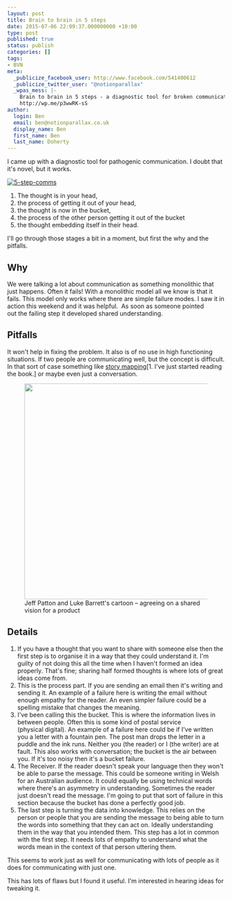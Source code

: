 ```yaml
---
layout: post
title: Brain to brain in 5 steps
date: 2015-07-06 22:09:37.000000000 +10:00
type: post
published: true
status: publish
categories: []
tags:
- BVN
meta:
  _publicize_facebook_user: http://www.facebook.com/541400612
  _publicize_twitter_user: "@notionparallax"
  _wpas_mess: |-
    Brain to brain in 5 steps - a diagnostic tool for broken communication
    http://wp.me/p3wwRK-sS
author:
  login: Ben
  email: ben@notionparallax.co.uk
  display_name: Ben
  first_name: Ben
  last_name: Doherty
---
```

<p>I came up with a diagnostic tool for pathogenic communication. I doubt that it's novel, but it works.</p>
<p><a href="/wordpress/wp-content/uploads/2015/07/5-step-comms.png"><img class="alignnone size-full wp-image-1793" src="{{ site.baseurl }}/assets/5-step-comms.png" alt="5-step-comms" /></a></p>
<ol>
<li>The thought is in your head,</li>
<li>the process of getting it out of your head,</li>
<li>the thought is now in the bucket,</li>
<li>the process of the other person getting it out of the bucket</li>
<li>the thought embedding itself in their head.</li>
</ol>
<p><!--more-->I'll go through those stages a bit in a moment, but first the why and the pitfalls.</p>
<h2>Why</h2>
<p>We were talking a lot about communication as something monolithic that just happens. Often it fails! With a monolithic model all we know is that it fails. This model only works where there are simple failure modes. I saw it in action this weekend and it was helpful.  As soon as someone pointed out the failing step it developed shared understanding.</p>
<h2>Pitfalls</h2>
<p>It won't help in fixing the problem. It also is of no use in high functioning situations. If two people are communicating well, but the concept is difficult. In that sort of case something like <a href="http://shop.oreilly.com/product/0636920033851.do">story mapping</a>[1. I've just started reading the book.] or maybe even just a conversation.</p>
<figure><img class="" src="{{ site.baseurl }}/assets/2a25617d-7579-4e9a-a88e-1f43f96d0c71.jpg" alt="" width="602" height="500" />
<figcaption>Jeff Patton and Luke Barrett's cartoon – agreeing on a shared vision for a product</figcaption></figure>
<h2>Details</h2>
<ol>
<li>If you have a thought that you want to share with someone else then the first step is to organise it in a way that they could understand it. I'm guilty of not doing this all the time when I haven't formed an idea properly. That's fine; sharing half formed thoughts is where lots of great ideas come from.</li>
<li>This is the process part. If you are sending an email then it's writing and sending it. An example of a failure here is writing the email without enough empathy for the reader. An even simpler failure could be a spelling mistake that changes the meaning.</li>
<li>I've been calling this the bucket. This is where the information lives in between people. Often this is some kind of postal service (physical digital). An example of a failure here could be if I've written you a letter with a fountain pen. The post man drops the letter in a puddle and the ink runs. Neither you (the reader) or I (the writer) are at fault. This also works with conversation; the bucket is the air between you. If it's too noisy then it's a bucket failure.</li>
<li>The Receiver. If the reader doesn't speak your language then they won't be able to parse the message. This could be someone writing in Welsh for an Australian audience. It could equally be using technical words where there's an asymmetry in understanding. Sometimes the reader just doesn't read the message. I'm going to put that sort of failure in this section because the bucket has done a perfectly good job.</li>
<li>The last step is turning the data into knowledge. This relies on the person or people that you are sending the message to being able to turn the words into something that they can act on. Ideally understanding them in the way that you intended them. This step has a lot in common with the first step. It needs lots of empathy to understand what the words mean in the context of that person uttering them.</li>
</ol>
<p>This seems to work just as well for communicating with lots of people as it does for communicating with just one.</p>
<p>This has lots of flaws but I found it useful. I'm interested in hearing ideas for tweaking it.</p>
